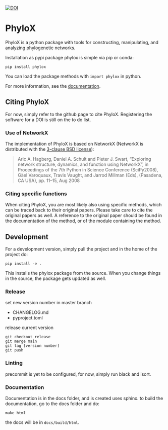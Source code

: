 [![DOI](https://zenodo.org/badge/650049974.svg)](https://zenodo.org/doi/10.5281/zenodo.10122403)

# PhyloX

PhyloX is a python package with tools for constructing, manipulating, and analyzing phylogenetic networks.

Installation as pypi package phylox is simple via pip or conda:
```
pip install phylox
```
You can load the package methods with `import phylox` in python.

For more information, see the [documentation](https://phylox.readthedocs.io).

## Citing PhyloX

For now, simply refer to the github page to cite PhyloX. Registering the software for a DOI is still on the to do list.

### Use of NetworkX
The implementation of PhyloX is based on NetworkX (NetworkX is distributed with the [3-clause BSD license](https://networkx.org/documentation/stable/index.html#license)):

> Aric A. Hagberg, Daniel A. Schult and Pieter J. Swart, “Exploring network structure, dynamics, and function using NetworkX”, in Proceedings of the 7th Python in Science Conference (SciPy2008), Gäel Varoquaux, Travis Vaught, and Jarrod Millman (Eds), (Pasadena, CA USA), pp. 11–15, Aug 2008

### Citing specific functions
When citing PhyloX, you are most likely also using specific methods, which can be traced back to their original papers. Please take care to cite the original papers as well. A reference to the original paper should be found in the documentation of the method, or of the module containing the method.

## Development

For a development version, simply pull the project and in the home of the project do:
```
pip install -e .
```
This installs the phylox package from the source. When you change things in the source, the package gets updated as well.

### Release

set new version number in master branch
 - CHANGELOG.md
 - pyproject.toml

release current version
```
git checkout release
git merge main
git tag [version number]
git push
```

### Linting

precommit is yet to be configured, for now, simply run black and isort.

### Documentation

Documentation is in the docs folder, and is created uses sphinx.
to build the documentation, go to the docs folder and do:
```
make html
```
the docs will be in `docs/build/html`.
